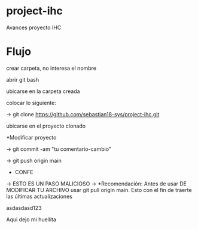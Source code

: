 # project-ihc
Avances proyecto IHC

# Flujo

crear carpeta, no interesa el nombre

abrir git bash

ubicarse en la carpeta creada

colocar lo siguiente:


-> git clone https://github.com/sebastian18-sys/project-ihc.git

ubicarse en el proyecto clonado

*Modificar proyecto

-> git commit -am "tu comentario-cambio"

-> git push origin main

- CONFE

-> ESTO ES UN PASO MALICIOSO
-> *Recomendación: Antes de usar DE MODIFICAR TU ARCHIVO usar git pull origin main. Esto con el fin de traerte las últimas actualizaciones

asdasdasd123

Aqui dejo mi huellita